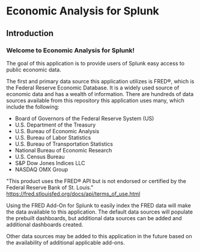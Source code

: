 # Economic Analysis for Splunk

## Introduction
### Welcome to Economic Analysis for Splunk!

The goal of this application is to provide users of Splunk easy access to public economic data.

The first and primary data source this application utilizes is FRED®, which is the Federal Reserve Economic Database. It is a widely used source of economic data and has a wealth of information. There are hundreds of data sources available from this repository this application uses many, which include the following:

- Board of Governors of the Federal Reserve System (US)
- U.S. Department of the Treasury
- U.S. Bureau of Economic Analysis
- U.S. Bureau of Labor Statistics
- U.S. Bureau of Transportation Statistics
- National Bureau of Economic Research
- U.S. Census Bureau
- S&P Dow Jones Indices LLC
- NASDAQ OMX Group


"This product uses the FRED® API but is not endorsed or certified by the Federal Reserve Bank of St. Louis."
https://fred.stlouisfed.org/docs/api/terms_of_use.html

Using the FRED Add-On for Splunk to easily index the FRED data will make the data available to this application. The default data sources will populate the prebuilt dashboards, but additional data sources can be added and additional dashboards created.

Other data sources may be added to this application in the future based on the availability of additional applicable add-ons.